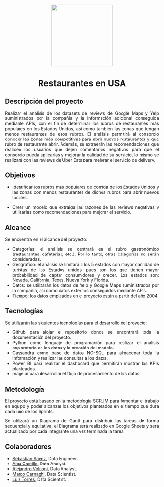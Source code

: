 <p align="center">
<img src="https://user-images.githubusercontent.com/60153579/259791208-7272d632-6fb3-429c-8c01-af83e049b64e.jpg"  height=200>
</p>

<h1 align="center"> Restaurantes en USA </h1>

## Descripción del proyecto

<div style="text-align: justify"><p style="text-align: justify;">
Realizar el análisis de los datasets de reviews de Google Maps y Yelp suministrados por la compañía y la información adicional conseguida mediante APIs, con el fin de determinar los rubros de restaurantes más populares en los Estados Unidos, así como también las zonas que tengan menos restaurantes de esos rubros. El análisis permitirá al consorcio conocer las zonas más competitivas para abrir nuevos restaurantes y que rubro de restaurante abrir. Además, se extraerán las recomendaciones que realicen los usuarios que dejen comentarios negativos para que el consorcio pueda aplicarlas y mejorar la calidad de su servicio, lo mismo se realizará con las reviews de Uber Eats para mejorar el servicio de delivery.
</p></div>

## Objetivos

<div style="text-align: justify"><p style="text-align: justify;">

- Identificar los rubros más populares de comida de los Estados Unidos y las zonas con menos restaurantes de dichos rubros para abrir nuevos locales.

- Crear un modelo que extraiga las razones de las reviews negativas y utilizarlas como recomendaciones para mejorar el servicio.

</p></div>

## Alcance

<div style="text-align: justify"><p style="text-align: justify;">
Se encuentra en el alcance del proyecto:

- Categorías: el análisis se centrará en el rubro gastronómico (restaurantes, cafeterías, etc.). Por lo tanto, otras categorías no serán consideradas.
- Geográfico: el análisis se limitará a los 5 estados con mayor cantidad de turistas de los Estados unidos, pues son los que tienen mayor probabilidad de captar consumidores y crecer. Los estados son: Nevada, California, Texas, Nueva York y Florida.
- Datos: se utilizarán los datos de Yelp y Google Maps suministrados por la compañía, así como datos externos conseguidos mediante APIs.
- Tiempo: los datos empleados en el proyecto están a partir del año 2004.

</p></div>

## Tecnologías

<div style="text-align: justify"><p style="text-align: justify;">
Se utilizarán las siguientes tecnologías para el desarrollo del proyecto:

- Github para alojar el repositorio donde se encontrará toda la documentación del proyecto.
- Python como lenguaje de programación para realizar el análisis exploratorio de los datos y la creación del modelo.
- Cassandra como base de datos NO-SQL para almacenar toda la información y realizar las consultas a los datos.
- Power BI para realizar el dashboard que permitirán mostrar los KPIs planteados.
- mage.ai para desarrollar el flujo de procesamiento de los datos.

</p></div>

## Metodología

<div style="text-align: justify"><p style="text-align: justify;">
El proyecto está basado en la metodología SCRUM para fomentar el trabajo en equipo y poder alcanzar los objetivos planteados en el tiempo que dura cada uno de los Sprints.

Se utilizará un Diagrama de Gantt para distribuir las tareas de forma secuencial y equitativa, el Diagrama será realizado en Google Sheets y será actualizado por cada integrante una vez terminada la tarea. 

</p></div>

## Colaboradores

- [Sebastian Saenz](https://github.com/nine-o-one), Data Engineer.
- [Alba Castillo](https://github.com/AlbaCastillo), Data Analyst.
- [Alejandro Volponi](https://github.com/volpo), Data Analyst.
- [Marco Carnaghi](https://github.com/MarcoCarnaghi-fi), Data Scientist.
- [Luis Torres](https://github.com/luissgtorres), Data Scientist.
